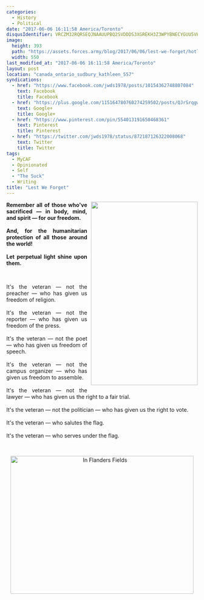 ```yaml
---
categories:
  - History
  - Political
date: "2017-06-06 16:11:58 America/Toronto"
disqusIdentifier: VRCZM32RQRSEQJNAAUUPBQ2SVDDDS3XGREKH3Z3WPYBNECYGUU5VK95GUKXA64H3P43V9A2RES3FMHCN9A9M8V2A2JDSGHTPKYCA
image:
  height: 393
  path: "https://assets.forces.army/blog/2017/06/06/lest-we-forget/hotlink-ok/freedom-has-a-price_550x393.png"
  width: 550
last_modified_at: "2017-06-06 16:11:58 America/Toronto"
layout: post
location: "canada_ontario_sudbury_kathleen_557"
syndications:
  - href: "https://www.facebook.com/jwds1978/posts/10154362748807084"
    text: Facebook
    title: Facebook
  - href: "https://plus.google.com/115164780760274259502/posts/QJrSrqgwNz4"
    text: Google+
    title: Google+
  - href: "https://www.pinterest.com/pin/554013191650468361"
    text: Pinterest
    title: Pinterest
  - href: "https://twitter.com/jwds1978/status/872187126322008068"
    text: Twitter
    title: Twitter
tags:
  - MyCAF
  - Opinionated
  - Self
  - "The Suck"
  - Writing
title: "Lest We Forget"
---
```


<img alt="" height="482" src="{{ site.uri.assets }}/blog/2017/06/06/lest-we-forget/never-forget_281x482.png"
  style="border: 0px; float: right; margin-bottom: 10px; margin-left: 10px;" width="281" />
<p style="font-weight: bolder; text-align: justify;">
  Remember all of those who've sacrificed &#8212; in body, mind, and spirit &#8212; for our freedom.<br />
  &nbsp;<br />
  And, for the humanitarian protection of all those around the world!<br />
  &nbsp;<br />
  Let perpetual light shine upon them.
</p>
<p>
  &nbsp;
</p>
<p style="text-align: justify;">
  It's the veteran &#8212; not the preacher &#8212; who has given us freedom of religion.<br />
  &nbsp;<br />
  It's the veteran &#8212; not the reporter &#8212; who has given us freedom of the press.<br />
  &nbsp;<br />
  It's the veteran &#8212; not the poet &#8212; who has given us freedom of speech.<br />
  &nbsp;<br />
  It's the veteran &#8212; not the campus organizer &#8212; who has given us freedom to assemble.<br />
  &nbsp;<br />
  It's the veteran &#8212; not the lawyer &#8212; who has given us the right to a fair trial.<br />
  &nbsp;<br />
  It's the veteran &#8212; not the politician &#8212; who has given us the right to vote.<br />
  &nbsp;<br />
  It's the veteran &#8212; who salutes the flag.<br />
  &nbsp;<br />
  It's the veteran &#8212; who serves under the flag.
</p>
<!-- excerptBreak -->
<p>
  &nbsp;
</p>
<p style="text-align: center;">
  <a href="{{ site.uri.assets }}/blog/2017/06/06/lest-we-forget/In-Flanders-Fields_2272x1704.png" rel="me" target="_blank" title="In Flanders Fields"><img
    alt="In Flanders Fields" height="362" src="{{ site.uri.assets }}/blog/2017/06/06/lest-we-forget/In-Flanders-Fields_0482x0362.png"
    style="border: 0px; display: block; margin-left: auto; margin-right: auto;" width="482" /></a>
</p>
